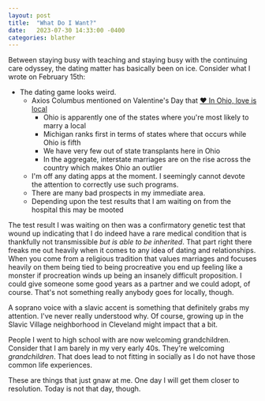```yaml
---
layout: post
title:  "What Do I Want?"
date:   2023-07-30 14:33:00 -0400
categories: blather
---
```

Between staying busy with teaching and staying busy with the continuing care odyssey, the dating matter has basically been on ice.  Consider what I wrote on February 15th:

* The dating game looks weird.
  * Axios Columbus mentioned on Valentine's Day that [❤️ In Ohio, love is local](https://www.axios.com/newsletters/axios-columbus-98c5a5a0-266a-4193-a96f-10630166e816.html?chunk=1&utm_term=emshare#story1)
    * Ohio is apparently one of the states where you're most likely to marry a local
    * Michigan ranks first in terms of states where that occurs while Ohio is fifth
    * We have very few out of state transplants here in Ohio
    * In the aggregate, interstate marriages are on the rise across the country which makes Ohio an outlier
  * I'm off any dating apps at the moment.  I seemingly cannot devote the attention to correctly use such programs.
  * There are many bad prospects in my immediate area.
  * Depending upon the test results that I am waiting on from the hospital this may be mooted

The test result I was waiting on then was a confirmatory genetic test that wound up indicating that I do indeed have a rare medical condition that is thankfully not transmissible *but is able to be inherited*.  That part right there freaks me out heavily when it comes to any idea of dating and relationships.  When you come from a religious tradition that values marriages and focuses heavily on them being tied to being procreative you end up feeling like a monster if procreation winds up being an insanely difficult proposition.  I could give someone some good years as a partner and we could adopt, of course.  That's not something really anybody goes for locally, though.  

A soprano voice with a slavic accent is something that definitely grabs my attention.  I've never really understood why.  Of course, growing up in the Slavic Village neighborhood in Cleveland might impact that a bit.

People I went to high school with are now welcoming grandchildren.  Consider that I am barely in my very early 40s.  They're welcoming *grandchildren*.  That does lead to not fitting in socially as I do not have those common life experiences.

These are things that just gnaw at me.  One day I will get them closer to resolution.  Today is not that day, though.
